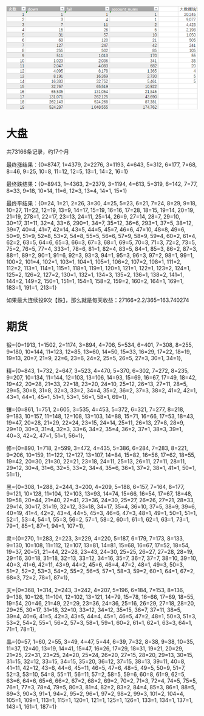 
![alt text](image.png)

# 大盘
共73166条记录，约17个月

最终涨结果：{0=8747, 1=4379, 2=2276, 3=1193, 4=643, 5=312, 6=177, 7=68, 8=46, 9=25, 10=8, 11=12, 12=5, 13=1, 14=2, 16=1}

最终跌结果：{0=8943, 1=4363, 2=2379, 3=1194, 4=613, 5=319, 6=142, 7=77, 8=33, 9=18, 10=14, 11=6, 12=3, 13=4, 14=1, 15=1}

最终平结果：{0=24, 1=21, 2=26, 3=30, 4=25, 5=23, 6=21, 7=24, 8=29, 9=18, 10=27, 11=22, 12=19, 13=9, 14=17, 15=19, 16=16, 17=28, 
            18=15, 19=14, 20=19, 21=19, 278=1, 22=17, 23=13, 24=11, 25=14, 26=9, 27=14, 28=7, 29=10, 30=17, 31=11, 32=4, 33=6, 
            290=1, 34=7, 35=12, 36=6, 293=1, 37=5, 38=12, 39=7, 40=4, 41=7, 42=14, 43=5, 44=5, 45=7, 46=6, 47=10, 48=8, 49=6, 50=9, 
            51=9, 52=8, 53=2, 54=8, 55=5, 56=6, 57=9, 58=9, 59=4, 60=2, 61=4, 62=2, 63=5, 64=6, 65=3, 66=3, 67=3, 68=1, 69=5, 70=3, 
            71=3, 72=2, 73=5, 75=2, 76=5, 77=4, 333=1, 78=6, 81=1, 82=4, 83=5, 84=1, 85=3, 86=2, 87=3, 88=1, 89=2, 90=1, 91=6, 92=3, 
            93=3, 94=1, 95=3, 96=3, 97=2, 98=1, 99=1, 100=2, 101=4, 102=1, 103=1, 104=1, 105=1, 106=2, 107=2, 108=1, 111=2, 112=2, 
            113=1, 114=1, 115=1, 118=1, 119=1, 120=1, 121=1, 122=1, 123=2, 124=1, 125=2, 126=2, 127=2, 130=1, 132=1, 134=3, 135=2, 
            136=1, 138=2, 141=1, 144=2, 149=2, 150=1, 151=1, 154=1, 158=2, 159=2, 160=2, 164=1, 169=1, 183=1, 191=1, 213=1}

如果最大连续投9次【跌】，那么就是每天收益：27166*2.2/365=163.740274



# 期货

锻={0=1913, 1=1502, 2=1174, 3=894, 4=706, 5=534, 6=401, 7=308, 8=255, 9=180, 10=144, 
 11=123, 12=85, 13=60, 14=50, 15=33, 16=29, 17=22, 18=19, 19=13, 20=7, 21=9, 22=6, 23=6, 24=2, 25=5, 26=5, 27=3, 30=1, 34=1}, 
 
精={0=843, 1=732, 2=647, 3=523, 4=470, 5=370, 6=302, 7=272, 8=235, 9=207, 10=134, 11=144, 12=103, 13=106, 14=93, 15=69, 16=67, 17=49, 18=42, 19=42, 20=28, 21=33, 22=18, 23=20, 24=10, 25=12, 26=13, 27=11, 28=5, 
 29=5, 30=8, 31=8, 32=3, 33=2, 34=4, 35=2, 36=2, 37=3, 38=2, 41=2, 42=1, 43=1, 44=1, 45=1, 51=1, 53=1, 56=1, 58=1, 69=1}, 
 
镶={0=861, 1=751, 2=605, 3=535, 4=453, 5=372, 6=321, 7=277, 8=218, 9=183, 10=157, 11=148, 12=108, 13=103, 14=88, 15=71, 16=66, 17=53, 18=43, 19=47, 20=28, 21=29, 22=24, 23=15, 24=14, 25=11, 26=13, 27=8, 
 28=9, 29=10, 30=3, 31=4, 32=3, 33=6, 34=2, 35=4, 36=2, 37=1, 38=3, 39=1, 40=3, 42=2, 47=1, 51=1, 56=1}, 
 
修={0=890, 1=718, 2=599, 3=472, 4=435, 5=386, 6=284, 7=283, 8=221, 9=206, 10=159, 11=122, 12=127, 13=107, 14=84, 15=82, 16=56, 17=62, 18=55, 19=42, 20=30, 21=30, 22=21, 23=18, 24=11, 25=13, 26=11, 27=11, 
 28=11, 29=12, 30=4, 31=6, 32=5, 33=2, 34=4, 35=6, 36=1, 37=2, 38=1, 41=1, 50=1, 51=1}, 
 
黑={0=308, 1=288, 2=244, 3=200, 4=209, 5=188, 6=157, 7=164, 8=177, 9=121, 10=128, 11=104, 12=103, 13=93, 14=74, 15=66, 16=54, 17=67, 18=48, 19=58, 20=44, 21=40, 22=41, 23=36, 24=30, 25=27, 
 26=26, 27=21, 28=33, 29=14, 30=17, 31=19, 32=12, 33=18, 34=17, 35=4, 36=10, 37=5, 38=9, 39=6, 40=19, 41=4, 42=2, 43=4, 44=5, 45=3, 46=6, 47=3, 48=1, 49=1, 50=1, 51=1, 52=1, 53=4, 54=1, 
 55=3, 56=2, 57=1, 58=2, 60=1, 61=1, 62=1, 63=1, 73=1, 79=1, 85=1, 87=1, 94=1, 107=1}, 

灵={0=270, 1=283, 2=223, 3=229, 4=220, 5=187, 6=179, 7=173, 8=133, 9=130, 10=108, 11=112, 12=107, 13=81, 14=81, 15=68, 16=67, 17=52, 18=54, 19=37, 20=51, 21=44, 22=28, 23=43, 24=30, 25=25, 26=27, 27=28, 28=19,
 29=16, 30=18, 31=18, 32=13, 33=12, 34=16, 35=7, 36=7, 37=7, 38=10, 39=10, 40=3, 41=6, 42=11, 43=9, 44=2, 45=6, 46=4, 47=2, 48=1, 49=3, 50=3, 51=2, 52=2, 53=3, 54=2, 55=2, 56=5, 57=1, 58=3, 59=2, 60=1, 64=1, 67=2, 
 68=3, 72=2, 78=1, 87=1}, 
 
天={0=368, 1=314, 2=243, 3=242, 4=207, 5=196, 6=184, 7=153, 8=136, 9=138, 10=126, 11=104, 12=102, 13=121, 14=79, 15=78, 16=66, 17=69, 18=55, 19=54, 20=46, 21=49, 22=29, 23=36, 24=36, 25=16, 26=29, 27=18, 28=20, 
 29=25, 30=17, 31=18, 32=10, 33=12, 34=12, 35=15, 36=7, 37=11, 38=5, 39=4, 40=6, 41=5, 42=3, 43=5, 44=4, 45=1, 46=5, 47=2, 48=1, 50=3, 51=3, 53=2, 54=2, 55=1, 56=2, 57=3, 58=1, 59=1, 60=2, 61=1, 62=1, 63=3, 64=1, 
 71=1, 78=1}, 
 
晶={0=57, 1=60, 2=55, 3=49, 4=47, 5=44, 6=39, 7=32, 8=38, 9=38, 10=35, 11=37, 12=40, 13=19, 14=41, 15=47, 16=26, 17=29, 18=31, 19=21, 20=29, 21=25, 22=31, 23=25, 24=20, 25=24, 26=20, 27=15, 28=20, 29=13, 30=15, 
 31=15, 32=12, 33=15, 34=15, 35=20, 36=12, 37=15, 38=13, 39=11, 40=8, 41=11, 42=12, 43=6, 44=6, 45=11, 46=5, 47=6, 48=5, 49=5, 50=9, 51=7, 52=3, 53=10, 54=8, 55=11, 56=11, 57=2, 58=5, 59=6, 60=8, 61=9, 62=5, 63=6, 
 64=6, 65=6, 66=2, 67=2, 68=2, 69=2, 70=2, 71=3, 72=4, 74=5, 75=5, 76=1, 77=3, 78=4, 79=5, 80=3, 81=4, 82=2, 83=2, 84=4, 85=3, 86=1, 88=5, 89=3, 90=3, 91=1, 94=2, 95=2, 96=1, 97=2, 98=2, 99=3, 101=2, 104=4, 105=1, 
 109=1, 113=1, 115=1, 120=1, 121=1, 125=1, 126=1, 133=1, 134=1, 137=1, 143=1, 161=1, 187=1}
